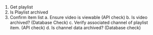 1. Get playlist
2. Is Playlist archived
3. Confirm item list
   a. Ensure video is viewable (API check)
   b. Is video archived? (Database Check)
   c. Verify associated channel of playlist item. (API check)
   d. Is channel data archived? (Database check)

    
